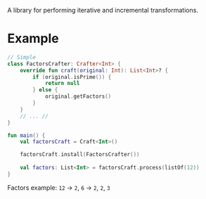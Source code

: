 A library for performing iterative and incremental transformations.



# Example
```kotlin
// Simple
class FactorsCrafter: Crafter<Int> {
    override fun craft(original: Int): List<Int>? {
        if (original.isPrime()) { 
            return null 
        } else {
            original.getFactors()
        }
    }
    // ... //
}
```
```kotlin
fun main() {
    val factorsCraft = Craft<Int>()

    factorsCraft.install(FactorsCrafter())
    
    val factors: List<Int> = factorsCraft.process(listOf(12))
}
```

Factors example: `12` -> `2`, `6` -> `2`, `2`, `3`